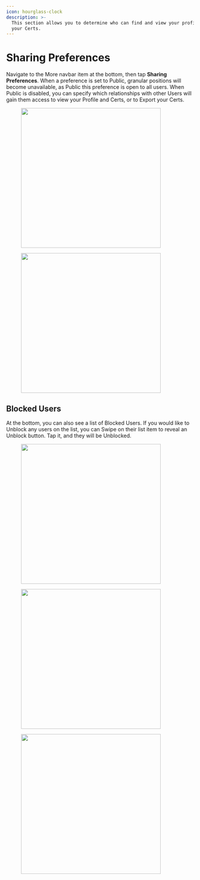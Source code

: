 ```yaml
---
icon: hourglass-clock
description: >-
  This section allows you to determine who can find and view your profile and
  your Certs.
---
```


# Sharing Preferences

Navigate to the More navbar item at the bottom, then tap **Sharing Preferences**. When a preference is set to Public, granular positions will become unavailable, as Public this preference is open to all users. When Public is disabled, you can specify which relationships with other Users will gain them access to view your Profile and Certs, or to Export your Certs.

<div><figure><img src="../.gitbook/assets/1.0.0-more-1.PNG" alt="" width="375"><figcaption></figcaption></figure> <figure><img src="../.gitbook/assets/1.0.0-sharing-prefs.PNG" alt="" width="375"><figcaption></figcaption></figure></div>

## Blocked Users

At the bottom, you can also see a list of Blocked Users. If you would like to Unblock any users on the list, you can Swipe on their list item to reveal an Unblock button. Tap it, and they will be Unblocked.

<div><figure><img src="../.gitbook/assets/1.0.0-more-sharing-prefs-blocked.PNG" alt="" width="375"><figcaption></figcaption></figure> <figure><img src="../.gitbook/assets/1.0.0-more-sharing-prefs-unblock.PNG" alt="" width="375"><figcaption></figcaption></figure> <figure><img src="../.gitbook/assets/1.0.0-more-sharing-prefs-none-blocked.PNG" alt="" width="375"><figcaption></figcaption></figure></div>
